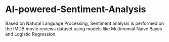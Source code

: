 # AI-powered-Sentiment-Analysis
Based on Natural Language Processing, Sentiment analysis is performed on the IMDB movie reviews dataset using models like Multinomial Naive Bayes and Logistic Regression.
